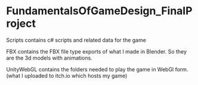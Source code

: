 # FundamentalsOfGameDesign_FinalProject
Scripts contains c# scripts and related data for the game

FBX contains the FBX file type exports of what I made in Blender. So they are the 3d models with animations.

UnityWebGL contains the folders needed to play the game in WebGl form.(what I uploaded to itch.io which hosts my game)
